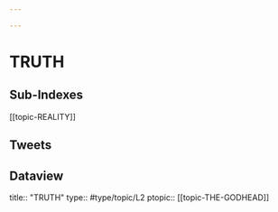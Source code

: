 ```yaml
---

---
```

# TRUTH
## Sub-Indexes

[[topic-REALITY]]


## Tweets


## Dataview
title:: "TRUTH"
type:: #type/topic/L2
ptopic:: [[topic-THE-GODHEAD]]